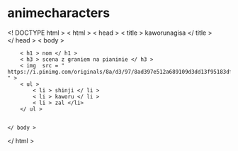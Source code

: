 # animecharacters
<! DOCTYPE html >
< html >
    < head >
        < title > kaworunagisa </ title >  
    </ head >
    < body >
        
        < h1 > nom </ h1 >
        < h3 > scena z graniem na pianinie </ h3 >
        < img  src = " https://i.pinimg.com/originals/8a/d3/97/8ad397e512a689109d3dd13f95183df3.jpg " >
        < ul >
            < li > shinji </ li >
            < li > kaworu </ li >
			< li > zal </li>
        </ ul >
        
        
    </ body >
 </ html >